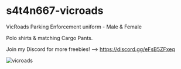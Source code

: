 # s4t4n667-vicroads
VicRoads Parking Enforcement uniform - Male &amp; Female

Polo shirts & matching Cargo Pants.

Join my Discord for more freebies! --> https://discord.gg/eFsB5ZFxeq

![vicroads](https://github.com/user-attachments/assets/2206f40f-1816-45be-9348-bc762a026250)
